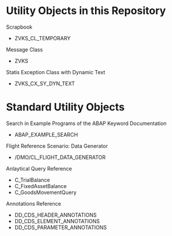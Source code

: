 # Utility Objects in this Repository
Scrapbook
- ZVKS_CL_TEMPORARY

Message Class
- ZVKS

Statis Exception Class with Dynamic Text
- ZVKS_CX_SY_DYN_TEXT

# Standard Utility Objects

Search in Example Programs of the ABAP Keyword Documentation
- ABAP_EXAMPLE_SEARCH

Flight Reference Scenario: Data Generator
- /DMO/CL_FLIGHT_DATA_GENERATOR

Anlaytical Query Reference
- C_TrialBalance
- C_FixedAssetBalance
- C_GoodsMovementQuery

Annotations Reference
- DD_CDS_HEADER_ANNOTATIONS
- DD_CDS_ELEMENT_ANNOTATIONS
- DD_CDS_PARAMETER_ANNOTATIONS
